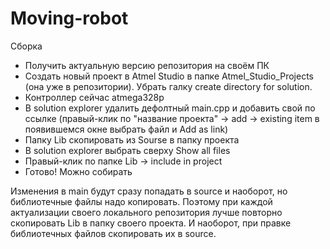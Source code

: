 # Moving-robot

Сборка
  - Получить актуальную версию репозитория на своём ПК
  - Создать новый проект в Atmel Studio в папке Atmel_Studio_Projects (она уже в репозитории). Убрать галку create directory for solution.
  - Контроллер сейчас atmega328p
  - В solution explorer удалить дефолтный main.cpp и добавить свой по ссылке (правый-клик по "название проекта" -> add -> existing item в появившемся окне выбрать файл и Add as link)
  - Папку Lib скопировать из Sourse в папку проекта
  - В solution explorer выбрать сверху Show all files
  - Правый-клик по папке Lib -> include in project
  - Готово! Можно собирать
  
Изменения в main будут сразу попадать в source и наоборот, но библиотечные файлы надо копировать. Поэтому при каждой актуализации своего локального репозитория лучше повторно скопировать Lib в папку своего проекта. И наоборот, при правке библиотечных файлов скопировать их в source.

